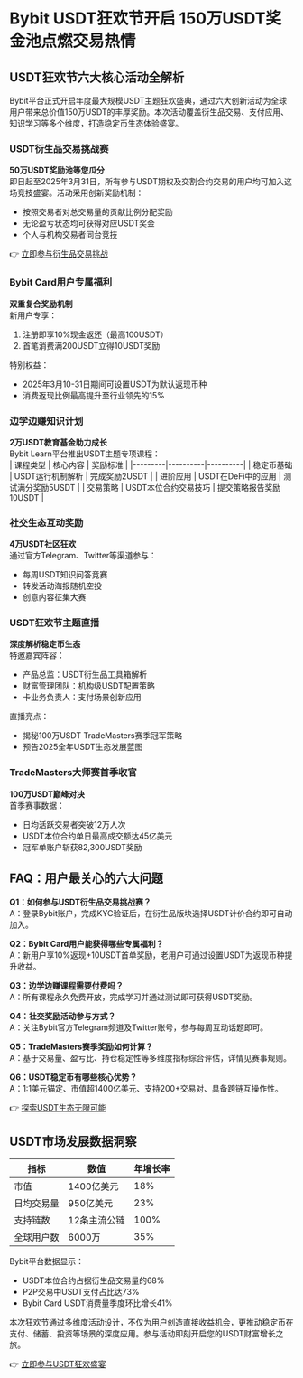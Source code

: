 # Bybit USDT狂欢节开启 150万USDT奖金池点燃交易热情

## USDT狂欢节六大核心活动全解析

Bybit平台正式开启年度最大规模USDT主题狂欢盛典，通过六大创新活动为全球用户带来总价值150万USDT的丰厚奖励。本次活动覆盖衍生品交易、支付应用、知识学习等多个维度，打造稳定币生态体验盛宴。

### USDT衍生品交易挑战赛
**50万USDT奖励池等您瓜分**  
即日起至2025年3月31日，所有参与USDT期权及交割合约交易的用户均可加入这场竞技盛宴。活动采用创新奖励机制：  
- 按照交易者对总交易量的贡献比例分配奖励  
- 无论盈亏状态均可获得对应USDT奖金  
- 个人与机构交易者同台竞技  

👉 [立即参与衍生品交易挑战](https://bit.ly/okx_welcome)

### Bybit Card用户专属福利
**双重复合奖励机制**  
新用户专享：  
1. 注册即享10%现金返还（最高100USDT）  
2. 首笔消费满200USDT立得10USDT奖励  

特别权益：  
- 2025年3月10-31日期间可设置USDT为默认返现币种  
- 消费返现比例最高提升至行业领先的15%  

### 边学边赚知识计划
**2万USDT教育基金助力成长**  
Bybit Learn平台推出USDT主题专项课程：  
| 课程类型 | 核心内容 | 奖励标准 |
|---------|----------|----------|
| 稳定币基础 | USDT运行机制解析 | 完成奖励2USDT |
| 进阶应用 | USDT在DeFi中的应用 | 测试满分奖励5USDT |
| 交易策略 | USDT本位合约交易技巧 | 提交策略报告奖励10USDT |

### 社交生态互动奖励
**4万USDT社区狂欢**  
通过官方Telegram、Twitter等渠道参与：  
- 每周USDT知识问答竞赛  
- 转发活动海报随机空投  
- 创意内容征集大赛  

### USDT狂欢节主题直播
**深度解析稳定币生态**  
特邀嘉宾阵容：  
- 产品总监：USDT衍生品工具箱解析  
- 财富管理团队：机构级USDT配置策略  
- 卡业务负责人：支付场景创新应用  

直播亮点：  
- 揭秘100万USDT TradeMasters赛季冠军策略  
- 预告2025全年USDT生态发展蓝图  

### TradeMasters大师赛首季收官
**100万USDT巅峰对决**  
首季赛事数据：  
- 日均活跃交易者突破12万人次  
- USDT本位合约单日最高成交额达45亿美元  
- 冠军单账户斩获82,300USDT奖励  

## FAQ：用户最关心的六大问题

**Q1：如何参与USDT衍生品交易挑战赛？**  
A：登录Bybit账户，完成KYC验证后，在衍生品版块选择USDT计价合约即可自动加入。

**Q2：Bybit Card用户能获得哪些专属福利？**  
A：新用户享10%返现+10USDT首单奖励，老用户可通过设置USDT为返现币种提升收益。

**Q3：边学边赚课程需要付费吗？**  
A：所有课程永久免费开放，完成学习并通过测试即可获得USDT奖励。

**Q4：社交奖励活动参与方式？**  
A：关注Bybit官方Telegram频道及Twitter账号，参与每周互动话题即可。

**Q5：TradeMasters赛季奖励如何计算？**  
A：基于交易量、盈亏比、持仓稳定性等多维度指标综合评估，详情见赛事规则。

**Q6：USDT稳定币有哪些核心优势？**  
A：1:1美元锚定、市值超1400亿美元、支持200+交易对、具备跨链互操作性。

👉 [探索USDT生态无限可能](https://bit.ly/okx_welcome)

## USDT市场发展数据洞察

| 指标 | 数值 | 年增长率 |
|------|------|----------|
| 市值 | 1400亿美元 | 18% |
| 日均交易量 | 950亿美元 | 23% |
| 支持链数 | 12条主流公链 | 100% |
| 全球用户数 | 6000万 | 35% |

Bybit平台数据显示：  
- USDT本位合约占据衍生品交易量的68%  
- P2P交易中USDT支付占比达73%  
- Bybit Card USDT消费量季度环比增长41%

本次狂欢节通过多维度活动设计，不仅为用户创造直接收益机会，更推动稳定币在支付、储蓄、投资等场景的深度应用。参与活动即刻开启您的USDT财富增长之旅。

👉 [立即参与USDT狂欢盛宴](https://bit.ly/okx_welcome)